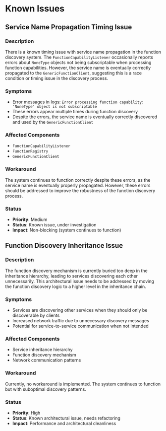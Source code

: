 # Known Issues

## Service Name Propagation Timing Issue

### Description
There is a known timing issue with service name propagation in the function discovery system. The `FunctionCapabilityListener` occasionally reports errors about `NoneType` objects not being subscriptable when processing function capabilities. However, the service name is eventually correctly propagated to the `GenericFunctionClient`, suggesting this is a race condition or timing issue in the discovery process.

### Symptoms
- Error messages in logs: `Error processing function capability: 'NoneType' object is not subscriptable`
- These errors appear multiple times during function discovery
- Despite the errors, the service name is eventually correctly discovered and used by the `GenericFunctionClient`

### Affected Components
- `FunctionCapabilityListener`
- `FunctionRegistry`
- `GenericFunctionClient`

### Workaround
The system continues to function correctly despite these errors, as the service name is eventually properly propagated. However, these errors should be addressed to improve the robustness of the function discovery process.

### Status
- **Priority**: Medium
- **Status**: Known issue, under investigation
- **Impact**: Non-blocking (system continues to function)

## Function Discovery Inheritance Issue

### Description
The function discovery mechanism is currently buried too deep in the inheritance hierarchy, leading to services discovering each other unnecessarily. This architectural issue needs to be addressed by moving the function discovery logic to a higher level in the inheritance chain.

### Symptoms
- Services are discovering other services when they should only be discoverable by clients
- Increased network traffic due to unnecessary discovery messages
- Potential for service-to-service communication when not intended

### Affected Components
- Service inheritance hierarchy
- Function discovery mechanism
- Network communication patterns

### Workaround
Currently, no workaround is implemented. The system continues to function but with suboptimal discovery patterns.

### Status
- **Priority**: High
- **Status**: Known architectural issue, needs refactoring
- **Impact**: Performance and architectural cleanliness 